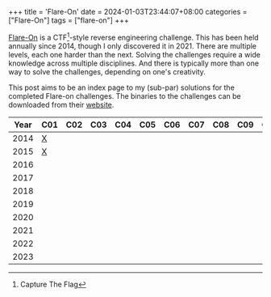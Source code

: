 +++
title = 'Flare-On'
date = 2024-01-03T23:44:07+08:00
categories = ["Flare-On"]
tags = ["flare-on"]
+++

[Flare-On][flareon] is a CTF[^1]-style reverse engineering challenge. This has
been held annually since 2014, though I only discovered it in 2021. There are
multiple levels, each one harder than the next. Solving the challenges require
a wide knowledge across multiple disciplines. And there is typically more than
one way to solve the challenges, depending on one's creativity.

This post aims to be an index page to my (sub-par) solutions for the completed
Flare-on challenges. The binaries to the challenges can be downloaded from their
[website][flareon].

| Year | C01         | C02 | C03 | C04 | C05 | C06 | C07 | C08 | C09 | C10 | C11 | C12 | C13 |
| ---- | ----------- | --- | --- | --- | --- | --- | --- | --- | --- | --- | --- | --- | --- |
| 2014 | [X][f01c01] |
| 2015 | [X][f02c01] |
| 2016 |             |
| 2017 |             |
| 2018 |             |
| 2019 |             |
| 2020 |             |
| 2021 |             |
| 2022 |             |
| 2023 |             |

[flareon]: https://www.flare-on.com
[f01c01]: /posts/flareon/2014/f01c01
[f02c01]: /posts/flareon/2015/f02c01

[^1]: Capture The Flag
